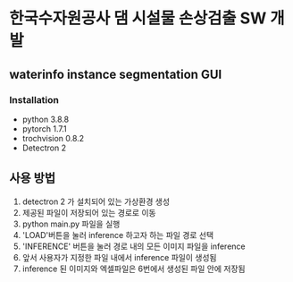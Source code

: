 # 한국수자원공사 댐 시설물 손상검출 SW 개발

## waterinfo instance segmentation GUI

### Installation
* python 3.8.8
* pytorch 1.7.1
* trochvision 0.8.2
* Detectron 2

## 사용 방법
1. detectron 2 가 설치되어 있는 가상환경 생성
2. 제공된 파일이 저장되어 있는 경로로 이동
3. python main.py 파일을 실행
4. 'LOAD'버튼을 눌러 inference 하고자 하는 파일 경로 선택
5. 'INFERENCE' 버튼을 눌러 경로 내의 모든 이미지 파일을 inference
6. 앞서 사용자가 지정한 파일 내에서 inference 파일이 생성됨
7. inference 된 이미지와 엑셀파일은 6번에서 생성된 파일 안에 저장됨

